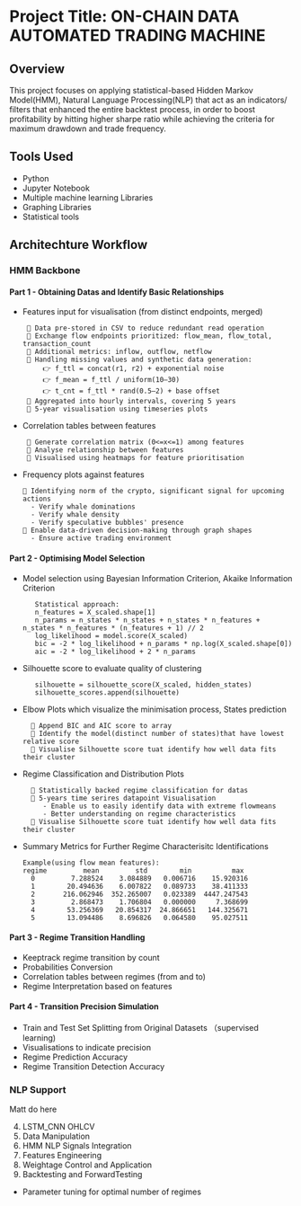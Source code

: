 # Project Title: ON-CHAIN DATA AUTOMATED TRADING MACHINE
## Overview
This project focuses on applying statistical-based Hidden Markov Model(HMM), Natural Language Processing(NLP) that act as an indicators/ filters that enhanced the entire backtest process, in order to boost profitability by hitting higher sharpe ratio while achieving the criteria for maximum drawdown and trade frequency.

## Tools Used
- Python
- Jupyter Notebook
- Multiple machine learning Libraries
- Graphing Libraries
- Statistical tools
  
## Architechture Workflow

### HMM Backbone
  #### Part 1 - Obtaining Datas and Identify Basic Relationships
  - Features input for visualisation (from distinct endpoints, merged)
    
    ```
     📌 Data pre-stored in CSV to reduce redundant read operation
     📌 Exchange flow endpoints prioritized: flow_mean, flow_total, transaction_count
     📌 Additional metrics: inflow, outflow, netflow 
     📌 Handling missing values and synthetic data generation:
         👉 f_ttl = concat(r1, r2) + exponential noise
         👉 f_mean = f_ttl / uniform(10–30)
         👉 t_cnt = f_ttl * rand(0.5–2) + base offset
     📌 Aggregated into hourly intervals, covering 5 years
     📌 5-year visualisation using timeseries plots
    ```
    
  - Correlation tables between features
    
    ```
     📌 Generate correlation matrix (0<=x<=1) among features
     📌 Analyse relationship between features
     📌 Visualised using heatmaps for feature prioritisation
    ```
    
  - Frequency plots against features
    
     ```
     📌 Identifying norm of the crypto, significant signal for upcoming actions
       - Verify whale dominations 
       - Verify whale density
       - Verify speculative bubbles' presence
     📌 Enable data-driven decision-making through graph shapes
       - Ensure active trading environment
    ```
  
  #### Part 2 - Optimising Model Selection
  - Model selection using Bayesian Information Criterion, Akaike Information Criterion 
     ```
        Statistical approach:
        n_features = X_scaled.shape[1]
        n_params = n_states * n_states + n_states * n_features + n_states * n_features * (n_features + 1) // 2
        log_likelihood = model.score(X_scaled)
        bic = -2 * log_likelihood + n_params * np.log(X_scaled.shape[0])
        aic = -2 * log_likelihood + 2 * n_params
    ```
  - Silhouette score to evaluate quality of clustering
    ```
       silhouette = silhouette_score(X_scaled, hidden_states)
       silhouette_scores.append(silhouette)
    ```
  - Elbow Plots which visualize the minimisation process, States prediction
    ```
      📌 Append BIC and AIC score to array
      📌 Identify the model(distinct number of states)that have lowest relative score
      📌 Visualise Silhouette score tuat identify how well data fits their cluster
    ```
  - Regime Classification and Distribution Plots
    ```
      📌 Statistically backed regime classification for datas
      📌 5-years time serires datapoint Visualisation
         - Enable us to easily identify data with extreme flowmeans
         - Better understanding on regime characteristics
      📌 Visualise Silhouette score tuat identify how well data fits their cluster
    ```
  - Summary Metrics for Further Regime Characterisitc Identifications
    ```
    Example(using flow mean features):    
    regime         mean         std        min          max                                                            
      0         7.288524    3.084889   0.006716    15.920316   
      1        20.494636    6.007822   0.089733    38.411333      
      2       216.062946  352.265007   0.023389  4447.247543   
      3         2.868473    1.706804   0.000000     7.368699      
      4        53.256369   20.854317  24.866651   144.325671     
      5        13.094486    8.696826   0.064580    95.027511    
    ```
  #### Part 3 - Regime Transition Handling
  - Keeptrack regime transition by count
  - Probabilities Conversion
  - Correlation tables between regimes (from and to)
  - Regime Interpretation based on features
  #### Part 4 - Transition Precision Simulation
   - Train and Test Set Splitting from Original Datasets （supervised learning)
   - Visualisations to indicate precision
   - Regime Prediction Accuracy
   - Regime Transition Detection Accuracy

 
### NLP Support
Matt do here

4. LSTM_CNN OHLCV
5. Data Manipulation
6. HMM NLP Signals Integration
7. Features Engineering
8. Weightage Control and Application
9. Backtesting and ForwardTesting
 - Parameter tuning for optimal number of regimes

  
